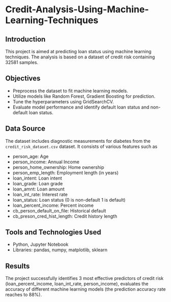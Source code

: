 # Credit-Analysis-Using-Machine-Learning-Techniques

## Introduction

This project is aimed at predicting loan status using machine learning techniques. The analysis is based on a dataset of credit risk containing 32581 samples.

## Objectives

- Preprocess the dataset to fit machine learning models.
- Utilize models like Random Forest, Gradient Boosting for prediction.
- Tune the hyperparameters using GridSearchCV.
- Evaluate model performance and identify default loan status and non-default loan status.

## Data Source

The dataset includes diagnostic measurements for diabetes from the `credit_risk_dataset.csv` dataset. It consists of various features such as 
- person_age: Age
- person_income: Annual Income
- person_home_ownership: Home ownership
- person_emp_length: Employment length (in years)
- loan_intent: Loan intent
- loan_grade: Loan grade
- loan_amnt:	Loan amount
- loan_int_rate:	Interest rate
- loan_status:	Loan status (0 is non-default 1 is default)
- loan_percent_income:	Percent income
- cb_person_default_on_file: Historical default
- cb_preson_cred_hist_length: Credit history length

## Tools and Technologies Used

- Python, Jupyter Notebook
- Libraries: pandas, numpy, matplotlib, sklearn

## Results

The project successfully identifies 3 most effective predictors of credit risk (loan_percent_income, loan_int_rate, person_income), evaluates the accuracy of different machine learning models (the prediction accuracy rate reaches to 88%).
